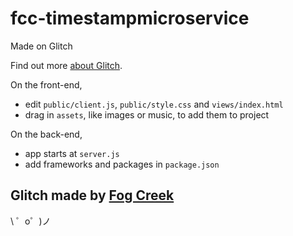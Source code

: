 fcc-timestampmicroservice
=========================

Made on Glitch

Find out more [about Glitch](https://glitch.com/about).


On the front-end,
- edit `public/client.js`, `public/style.css` and `views/index.html`
- drag in `assets`, like images or music, to add them to project

On the back-end,
- app starts at `server.js`
- add frameworks and packages in `package.json`


Glitch made by [Fog Creek](https://fogcreek.com/)
-------------------

\ ゜o゜)ノ
